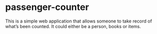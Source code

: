 # passenger-counter
This is a simple web application that allows someone to take record of what’s been counted. It could either be a person, books or items.
